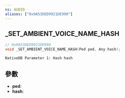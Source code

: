 ```yaml
---
ns: AUDIO
aliases: ["0x9A53DED9921DE990"]
---
```

## _SET_AMBIENT_VOICE_NAME_HASH

```c
// 0x9A53DED9921DE990
void _SET_AMBIENT_VOICE_NAME_HASH(Ped ped, Any hash);
```

```
NativeDB Parameter 1: Hash hash
```

## 參數
* **ped**: 
* **hash**: 

